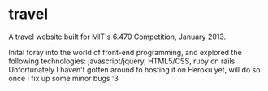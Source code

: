 travel
======

A travel website built for MIT's 6.470 Competition, January 2013.

Inital foray into the world of front-end programming, and explored the following technologies: javascript/jquery, HTML5/CSS, ruby on rails.
Unfortunately I haven't gotten around to hosting it on Heroku yet, will do so once I fix up some minor bugs :3
